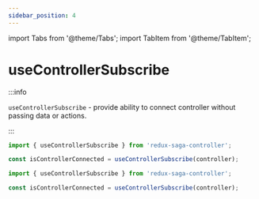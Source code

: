 ```yaml
---
sidebar_position: 4
---
```


import Tabs from '@theme/Tabs';
import TabItem from '@theme/TabItem';

# useControllerSubscribe

:::info

`useControllerSubscribe` - provide ability to connect controller without passing data or actions.

::: 

<Tabs defaultValue="ts">

<TabItem value="ts" label="TypeScript">

```jsx
import { useControllerSubscribe } from 'redux-saga-controller';

const isControllerConnected = useControllerSubscribe(controller);
```

</TabItem>
<TabItem value="js" label="JavaScript">

```jsx
import { useControllerSubscribe } from 'redux-saga-controller';

const isControllerConnected = useControllerSubscribe(controller);
```

</TabItem>
</Tabs>

